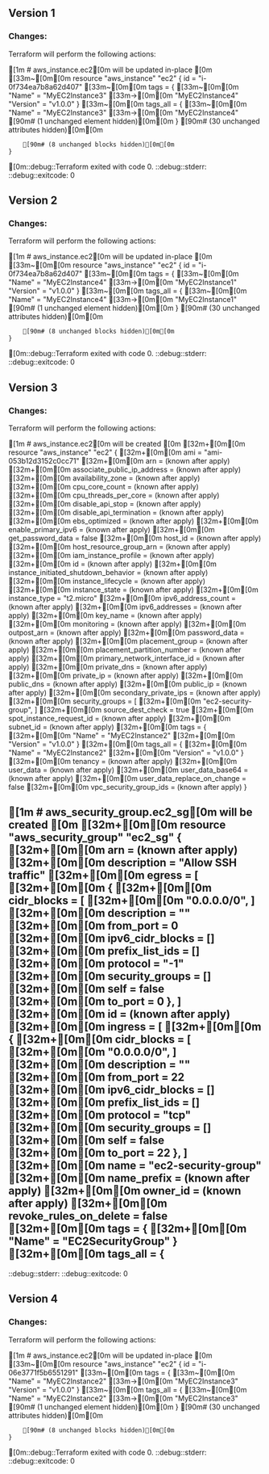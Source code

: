 
## Version 1

### Changes:

Terraform will perform the following actions:

[1m  # aws_instance.ec2[0m will be updated in-place
[0m  [33m~[0m[0m resource "aws_instance" "ec2" {
        id                                   = "i-0f734ea7b8a62d407"
      [33m~[0m[0m tags                                 = {
          [33m~[0m[0m "Name"    = "MyEC2Instance3" [33m->[0m[0m "MyEC2Instance4"
            "Version" = "v1.0.0"
        }
      [33m~[0m[0m tags_all                             = {
          [33m~[0m[0m "Name"    = "MyEC2Instance3" [33m->[0m[0m "MyEC2Instance4"
            [90m# (1 unchanged element hidden)[0m[0m
        }
        [90m# (30 unchanged attributes hidden)[0m[0m

        [90m# (8 unchanged blocks hidden)[0m[0m
    }

[0m::debug::Terraform exited with code 0.
::debug::stderr: 
::debug::exitcode: 0

## Version 2

### Changes:

Terraform will perform the following actions:

[1m  # aws_instance.ec2[0m will be updated in-place
[0m  [33m~[0m[0m resource "aws_instance" "ec2" {
        id                                   = "i-0f734ea7b8a62d407"
      [33m~[0m[0m tags                                 = {
          [33m~[0m[0m "Name"    = "MyEC2Instance4" [33m->[0m[0m "MyEC2Instance1"
            "Version" = "v1.0.0"
        }
      [33m~[0m[0m tags_all                             = {
          [33m~[0m[0m "Name"    = "MyEC2Instance4" [33m->[0m[0m "MyEC2Instance1"
            [90m# (1 unchanged element hidden)[0m[0m
        }
        [90m# (30 unchanged attributes hidden)[0m[0m

        [90m# (8 unchanged blocks hidden)[0m[0m
    }

[0m::debug::Terraform exited with code 0.
::debug::stderr: 
::debug::exitcode: 0

## Version 3

### Changes:

Terraform will perform the following actions:

[1m  # aws_instance.ec2[0m will be created
[0m  [32m+[0m[0m resource "aws_instance" "ec2" {
      [32m+[0m[0m ami                                  = "ami-053b12d3152c0cc71"
      [32m+[0m[0m arn                                  = (known after apply)
      [32m+[0m[0m associate_public_ip_address          = (known after apply)
      [32m+[0m[0m availability_zone                    = (known after apply)
      [32m+[0m[0m cpu_core_count                       = (known after apply)
      [32m+[0m[0m cpu_threads_per_core                 = (known after apply)
      [32m+[0m[0m disable_api_stop                     = (known after apply)
      [32m+[0m[0m disable_api_termination              = (known after apply)
      [32m+[0m[0m ebs_optimized                        = (known after apply)
      [32m+[0m[0m enable_primary_ipv6                  = (known after apply)
      [32m+[0m[0m get_password_data                    = false
      [32m+[0m[0m host_id                              = (known after apply)
      [32m+[0m[0m host_resource_group_arn              = (known after apply)
      [32m+[0m[0m iam_instance_profile                 = (known after apply)
      [32m+[0m[0m id                                   = (known after apply)
      [32m+[0m[0m instance_initiated_shutdown_behavior = (known after apply)
      [32m+[0m[0m instance_lifecycle                   = (known after apply)
      [32m+[0m[0m instance_state                       = (known after apply)
      [32m+[0m[0m instance_type                        = "t2.micro"
      [32m+[0m[0m ipv6_address_count                   = (known after apply)
      [32m+[0m[0m ipv6_addresses                       = (known after apply)
      [32m+[0m[0m key_name                             = (known after apply)
      [32m+[0m[0m monitoring                           = (known after apply)
      [32m+[0m[0m outpost_arn                          = (known after apply)
      [32m+[0m[0m password_data                        = (known after apply)
      [32m+[0m[0m placement_group                      = (known after apply)
      [32m+[0m[0m placement_partition_number           = (known after apply)
      [32m+[0m[0m primary_network_interface_id         = (known after apply)
      [32m+[0m[0m private_dns                          = (known after apply)
      [32m+[0m[0m private_ip                           = (known after apply)
      [32m+[0m[0m public_dns                           = (known after apply)
      [32m+[0m[0m public_ip                            = (known after apply)
      [32m+[0m[0m secondary_private_ips                = (known after apply)
      [32m+[0m[0m security_groups                      = [
          [32m+[0m[0m "ec2-security-group",
        ]
      [32m+[0m[0m source_dest_check                    = true
      [32m+[0m[0m spot_instance_request_id             = (known after apply)
      [32m+[0m[0m subnet_id                            = (known after apply)
      [32m+[0m[0m tags                                 = {
          [32m+[0m[0m "Name"    = "MyEC2Instance2"
          [32m+[0m[0m "Version" = "v1.0.0"
        }
      [32m+[0m[0m tags_all                             = {
          [32m+[0m[0m "Name"    = "MyEC2Instance2"
          [32m+[0m[0m "Version" = "v1.0.0"
        }
      [32m+[0m[0m tenancy                              = (known after apply)
      [32m+[0m[0m user_data                            = (known after apply)
      [32m+[0m[0m user_data_base64                     = (known after apply)
      [32m+[0m[0m user_data_replace_on_change          = false
      [32m+[0m[0m vpc_security_group_ids               = (known after apply)
    }

[1m  # aws_security_group.ec2_sg[0m will be created
[0m  [32m+[0m[0m resource "aws_security_group" "ec2_sg" {
      [32m+[0m[0m arn                    = (known after apply)
      [32m+[0m[0m description            = "Allow SSH traffic"
      [32m+[0m[0m egress                 = [
          [32m+[0m[0m {
              [32m+[0m[0m cidr_blocks      = [
                  [32m+[0m[0m "0.0.0.0/0",
                ]
              [32m+[0m[0m description      = ""
              [32m+[0m[0m from_port        = 0
              [32m+[0m[0m ipv6_cidr_blocks = []
              [32m+[0m[0m prefix_list_ids  = []
              [32m+[0m[0m protocol         = "-1"
              [32m+[0m[0m security_groups  = []
              [32m+[0m[0m self             = false
              [32m+[0m[0m to_port          = 0
            },
        ]
      [32m+[0m[0m id                     = (known after apply)
      [32m+[0m[0m ingress                = [
          [32m+[0m[0m {
              [32m+[0m[0m cidr_blocks      = [
                  [32m+[0m[0m "0.0.0.0/0",
                ]
              [32m+[0m[0m description      = ""
              [32m+[0m[0m from_port        = 22
              [32m+[0m[0m ipv6_cidr_blocks = []
              [32m+[0m[0m prefix_list_ids  = []
              [32m+[0m[0m protocol         = "tcp"
              [32m+[0m[0m security_groups  = []
              [32m+[0m[0m self             = false
              [32m+[0m[0m to_port          = 22
            },
        ]
      [32m+[0m[0m name                   = "ec2-security-group"
      [32m+[0m[0m name_prefix            = (known after apply)
      [32m+[0m[0m owner_id               = (known after apply)
      [32m+[0m[0m revoke_rules_on_delete = false
      [32m+[0m[0m tags                   = {
          [32m+[0m[0m "Name" = "EC2SecurityGroup"
        }
      [32m+[0m[0m tags_all               = {
--
::debug::stderr: 
::debug::exitcode: 0

## Version 4

### Changes:

Terraform will perform the following actions:

[1m  # aws_instance.ec2[0m will be updated in-place
[0m  [33m~[0m[0m resource "aws_instance" "ec2" {
        id                                   = "i-06e3771f5b6551291"
      [33m~[0m[0m tags                                 = {
          [33m~[0m[0m "Name"    = "MyEC2Instance2" [33m->[0m[0m "MyEC2Instance3"
            "Version" = "v1.0.0"
        }
      [33m~[0m[0m tags_all                             = {
          [33m~[0m[0m "Name"    = "MyEC2Instance2" [33m->[0m[0m "MyEC2Instance3"
            [90m# (1 unchanged element hidden)[0m[0m
        }
        [90m# (30 unchanged attributes hidden)[0m[0m

        [90m# (8 unchanged blocks hidden)[0m[0m
    }

[0m::debug::Terraform exited with code 0.
::debug::stderr: 
::debug::exitcode: 0

